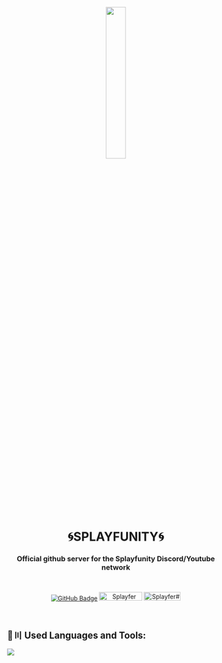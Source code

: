 <p align="center">
<a href="#"><img width="30%" height="auto" src="https://cdn.discordapp.com/attachments/985551183479463998/1001856009670758470/coding2.gif" height="175px"/></a>
</p>

<h1 align="center">🌀SPLAYFUNITY🌀</h1>
<h3 align="center">Official github server for the Splayfunity Discord/Youtube network</h3>

<br>


<p align="center">
    <a href="https://github.com/SplayfunityDE?tab=followers"><img src="https://img.shields.io/github/followers/SplayfunityDE?label=Followers&style=social" alt="GitHub Badge"></a>
    <a href="https://youtube.com/splayfer"><img src="https://img.shields.io/youtube/channel/views/UCGvcLOmPKMv4JstBZezFkHA?label=YouTube&logo=YouTube&style=flat-square" alt="Splayfer" width="100" height="20"/></a>
    <a href="https://discord.gg/splayfer"><img src="https://img.shields.io/badge/Discord-7488cd?style=for-the-badge&logo=discord&logoColor=white" alt="Splayfer#9999" width="85" height="20"/></a>
</p>



<br>

## 🚀〣 Used Languages and Tools:

![](https://skillicons.dev/icons?i=java,github,mysql,linux,bash,git,discord,bots,mongodb)

<br/>
<br/>
